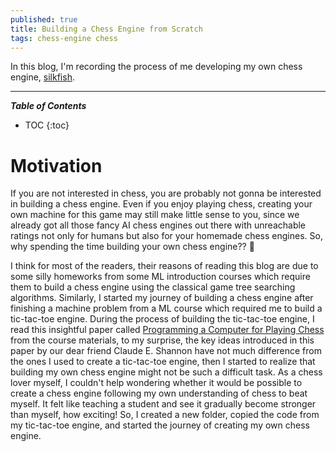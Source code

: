 ```yaml
---
published: true
title: Building a Chess Engine from Scratch
tags: chess-engine chess 
---
```


In this blog, I'm recording the process of me developing my own chess engine, [silkfish](https://github.com/silkrow/silkfish).

---
***Table of Contents***
* TOC
{:toc}

# Motivation
If you are not interested in chess, you are probably not gonna be interested in building a chess engine. Even if you enjoy playing chess, creating your own machine for this game may still make little sense to you, since we already got all those fancy AI chess engines out there with unreachable ratings not only for humans but also for your homemade chess engines. So, why spending the time building your own chess engine?? &#x1F9D0;

I think for most of the readers, their reasons of reading this blog are due to some silly homeworks from some ML introduction courses which require them to build a chess engine using the classical game tree searching algorithms. Similarly, I started my journey of building a chess engine after finishing a machine problem from a ML course which required me to build a tic-tac-toe engine. During the process of building the tic-tac-toe engine, I read this insightful paper called [Programming a Computer for Playing Chess](https://vision.unipv.it/IA1/ProgrammingaComputerforPlayingChess.pdf) from the course materials, to my surprise, the key ideas introduced in this paper by our dear friend Claude E. Shannon have not much difference from the ones I used to create a tic-tac-toe engine, then I started to realize that building my own chess engine might not be such a difficult task. As a chess lover myself, I couldn't help wondering whether it would be possible to create a chess engine following my own understanding of chess to beat myself. It felt like teaching a student and see it gradually become stronger than myself, how exciting! So, I created a new folder, copied the code from my tic-tac-toe engine, and started the journey of creating my own chess engine. 


